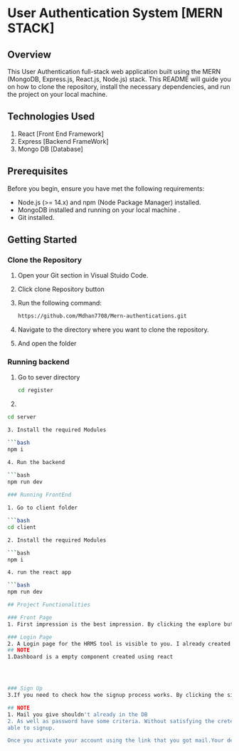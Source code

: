 # User Authentication System [MERN STACK]

## Overview

This User Authentication full-stack web application built using the MERN (MongoDB, Express.js, React.js, Node.js) stack. This README will guide you on how to clone the repository, install the necessary dependencies, and run the project on your local machine.


## Technologies Used

1. React [Front End Framework]
2. Express [Backend FrameWork]
3. Mongo DB [Database]


## Prerequisites

Before you begin, ensure you have met the following requirements:

- Node.js (>= 14.x) and npm (Node Package Manager) installed.
- MongoDB installed and running on your local machine .
- Git installed.

## Getting Started

### Clone the Repository

1. Open your Git section in Visual Stuido Code.
2. Click clone Repository button
3. Run the following command:

   ```bash
   https://github.com/Mdhan7708/Mern-authentications.git
4.  Navigate to the directory where you want to clone the repository.
5.  And open the folder


### Running backend

1. Go to sever directory
   ```bash
   cd register
2. 

   ```bash
   cd server

3. Install the required Modules

   ```bash
   npm i

4. Run the backend

   ```bash
   npm run dev
    
### Running FrontEnd

1. Go to client folder

   ```bash
   cd client

2. Install the required Modules
   
   ```bash
   npm i

4. run the react app

   ```bash
   npm run dev  

## Project Functionalities

### Front Page
1. First impression is the best impression. By clicking the explore button you can able to move on to the Login Page

### Login Page
2. A Login page for the HRMS tool is visible to you. I already created a default admin id pass for you to check the login functionality. Since the project is pnly focussed on the user authentication after logged in you wll just redirected to the page named dashboard
   ## NOTE
   1.Dashboard is a empty component created using react

  


### Sign Up
3.If you need to check how the signup process works. By clicking the sign up button you will redirect to the signup page and by entering all the fields in the box after clicking the signup button a mail will generate to activate your account

  ## NOTE
  1. Mail you give shouldn't already in the DB
  2. As well as password have some criteria. Without satisfying the creteria you should not 
  able to signup.

Once you activate your account using the link that you got mail.Your details will stored in the DB.

